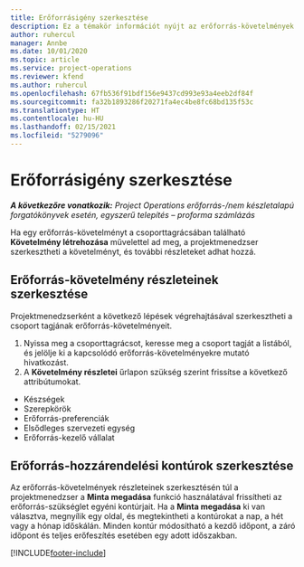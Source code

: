 ```yaml
---
title: Erőforrásigény szerkesztése
description: Ez a témakör információt nyújt az erőforrás-követelmények frissítésével kapcsolatban.
author: ruhercul
manager: Annbe
ms.date: 10/01/2020
ms.topic: article
ms.service: project-operations
ms.reviewer: kfend
ms.author: ruhercul
ms.openlocfilehash: 67fb536f91bdf156e9437cd993e93a4eeb2df84f
ms.sourcegitcommit: fa32b1893286f20271fa4ec4be8fc68bd135f53c
ms.translationtype: HT
ms.contentlocale: hu-HU
ms.lasthandoff: 02/15/2021
ms.locfileid: "5279096"
---
```

# <a name="edit-a-resource-requirement"></a>Erőforrásigény szerkesztése

_**A következőre vonatkozik:** Project Operations erőforrás-/nem készletalapú forgatókönyvek esetén, egyszerű telepítés – proforma számlázás_

Ha egy erőforrás-követelményt a csoporttagrácsában található **Követelmény létrehozása** művelettel ad meg, a projektmenedzser szerkesztheti a követelményt, és további részleteket adhat hozzá.

## <a name="edit-resource-requirement-details"></a>Erőforrás-követelmény részleteinek szerkesztése

Projektmenedzserként a következő lépések végrehajtásával szerkesztheti a csoport tagjának erőforrás-követelményeit.

1. Nyissa meg a csoporttagrácsot, keresse meg a csoport tagját a listából, és jelölje ki a kapcsolódó erőforrás-követelményekre mutató hivatkozást.
2. A **Követelmény részletei** űrlapon szükség szerint frissítse a következő attribútumokat.

- Készségek
- Szerepkörök
- Erőforrás-preferenciák
- Elsődleges szervezeti egység
- Erőforrás-kezelő vállalat

## <a name="edit-resource-assignment-contours"></a>Erőforrás-hozzárendelési kontúrok szerkesztése

Az erőforrás-követelmények részleteinek szerkesztésén túl a projektmenedzser a **Minta megadása** funkció használatával frissítheti az erőforrás-szükséglet egyéni kontúrjait. Ha a **Minta megadása** ki van választva, megnyílik egy oldal, és megtekintheti a kontúrokat a nap, a hét vagy a hónap időskálán. Minden kontúr módosítható a kezdő időpont, a záró időpont és teljes erőfeszítés esetében egy adott időszakban.

[!INCLUDE[footer-include](../includes/footer-banner.md)]